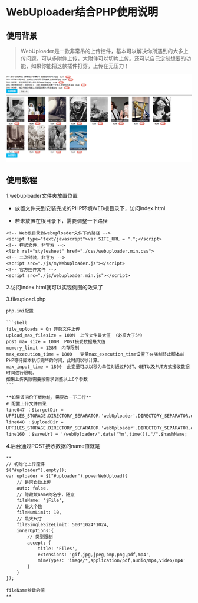 # WebUploader结合PHP使用说明
## 使用背景

> WebUploader是一款非常吊的上传控件，基本可以解决你所遇到的大多上传问题。可以多附件上传，大附件可以切片上传。还可以自己定制想要的功能，如果你能把这款插件打穿，上传在无压力！

![](https://github.com/yugiwjun/webuploader/blob/master/example.png)

## 使用教程

1.webuploader文件夹放置位置

* 放置文件夹到安装完成的PHP环境WEB根目录下，访问index.html

* 若未放置在根目录下，需要调整一下路径

```shell
<!-- Web根目录到webuploader文件下的路径 -->
<script type="text/javascript">var SITE_URL = ".";</script>
<!-- 样式文件，非官方 -->
<link rel="stylesheet" href="./css/webuploader.min.css">
<!-- 二次封装，非官方 -->
<script src="./js/myWebuploader.js"></script>
<!-- 官方控件文件 -->
<script src="./js/webuploader.min.js"></script>
```

2.访问index.html就可以实现例图的效果了

3.fileupload.php

    php.ini配置

    ```shell
    file_uploads = On 开启文件上传
    upload_max_filesize = 100M  上传文件最大值 （必须大于5M）
    post_max_size = 100M  POST接受数据最大值
    memory_limit = 128M  内存限制
    max_execution_time = 1800   变量max_execution_time设置了在强制终止脚本前PHP等待脚本执行完毕的时间，此时间以秒计算。
    max_input_time = 1800  此变量可以以秒为单位对通过POST、GET以及PUT方式接收数据时间进行限制。
    如果上传失败需要按需求调整以上6个参数
    ```

    **如果该问价下载地址，需要改一下三行**
    # 配置上传文件目录
    line047 ：$targetDir = UPFILES_STORAGE.DIRECTORY_SEPARATOR.'webUploader'.DIRECTORY_SEPARATOR.date('Ym',time());
    line048 ：$uploadDir = UPFILES_STORAGE.DIRECTORY_SEPARATOR.'webUploader'.DIRECTORY_SEPARATOR.date('Ym',time());
    line160 ：$saveUrl = '/webUploader/'.date('Ym',time())."/".$hashName;

4.后台通过POST接收数据的name值就是

    **
    // 初始化上传控件
    $("#uploader").empty();
    var uploader = $("#uploader").powerWebUpload({
        // 是否自动上传
        auto: false,
        // 隐藏域name的名字，随意
        fileName: 'jFile',
        // 最大个数
        fileNumLimit: 10,
        // 最大尺寸
        fileSingleSizeLimit: 500*1024*1024,
        innerOptions:{
            // 类型限制
            accept: {
                title: 'Files',
                extensions: 'gif,jpg,jpeg,bmp,png,pdf,mp4',
                mimeTypes: 'image/*,application/pdf,audio/mp4,video/mp4'
            }
        }
    });

    fileName参数的值
    **
